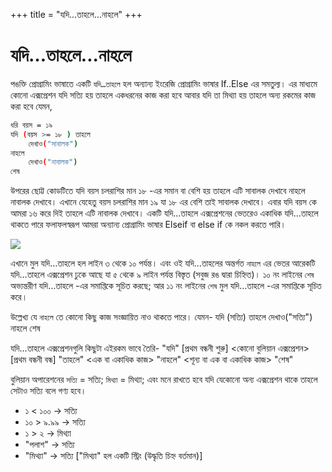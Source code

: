 +++
title = "যদি...তাহলে...নাহলে"
+++

# যদি…তাহলে...নাহলে
পঙক্তি প্রোগ্রামিং ভাষাতে একটি `যদি…তাহলে` হল অন্যান্য ইংরেজি প্রোগ্রামিং ভাষার If..Else এর সমতুল্য। এর মাধ্যমে কোনো এক্সপ্রেশন যদি সত্যি হয় তাহলে একধরনের কাজ করা হবে আবার যদি তা মিথ্যা হয় তাহলে অন্য রকমের কাজ করা হবে যেমন,

```bash
ধরি বয়স = ১৯
যদি (বয়স >= ১৮ ) তাহলে
	দেখাও("সাবালক")
নাহলে
	দেখাও("নাবালক")
শেষ
```

উপরের ছোট্ট কোডটিতে যদি বয়স চলরাশির মান ১৮ -এর সমান বা বেশি হয় তাহলে এটি সাবালক দেখাবে নাহলে নাবালক দেখাবে। এখানে যেহেতু বয়স চলরাশির মান ১৯ যা ১৮ এর বেশি তাই সাবালক দেখাবে। এবার যদি বয়স কে আমরা ১৬ করে দিই তাহলে এটি নাবালক দেখাবে। একটি যদি…তাহলে এক্সপ্রেশনের ভেতরেও একাধিক যদি…তাহলে থাকতে পারে ফলাফলস্বরূপ আমরা অন্যান্য প্রোগ্রামিং ভাষার Elseif বা else if কে নকল করতে পারি।

![](/if-else.png)

এখানে মুল যদি…তাহলে হল লাইন ৩ থেকে ১০ পর্যন্ত। এবং ওই যদি…তাহলের অন্তর্গত `নাহলে` এর ভেতর আরেকটি যদি…তাহলে এক্সপ্রেশন ঢুকে আছে যা ৫ থেকে ৯ লাইন পর্যন্ত বিস্তৃত (সবুজ রঙ দ্বারা চিহ্নিত)। ১০ নং লাইনের `শেষ` অভ্যন্তরীণ যদি…তাহলে -এর সমাপ্তিকে সূচিত করছে; আর ১১ নং লাইনের `শেষ` মুল যদি…তাহলে -এর সমাপ্তিকে সূচিত করে।

উল্লেখ্য যে `নাহলে` তে কোনো কিছু কাজ সংজ্ঞায়িত নাও থাকতে পারে। যেমন-
যদি (সত্যি)	তাহলে
	দেখাও("সত্যি")
নাহলে শেষ

যদি…তাহলে এক্সপ্রেশনগুলি কিছুটা এইরকম ভাবে তৈরি-
"যদি" [প্রথম বন্ধনী শুরু] <কোনো বুলিয়ান এক্সপ্রেশন> [প্রথম বন্ধনী  বন্ধ] "তাহলে"
<এক বা একাধিক কাজ>
"নাহলে" <শূন্য বা এক বা একাধিক কাজ> "শেষ"

বুলিয়ান অপারেশনের `সত্যি` = সত্যি; `মিথ্যা` = মিথ্যা; এবং মনে রাখতে হবে যদি যেকোনো অন্য এক্সপ্রেশন থাকে তাহলে সেটাও সত্যি বলে গণ্য হবে।


* ১ < ১০০ → সত্যি
* ১০ > ৯.৯৯ → সত্যি
* ১ > ২ → মিথ্যা
* "পলাশ" → সত্যি
* "মিথ্যা" → সত্যি ["মিথ্যা" হল একটি স্ট্রিং (উদ্ধৃতি চিহ্ন বর্তমান)]
